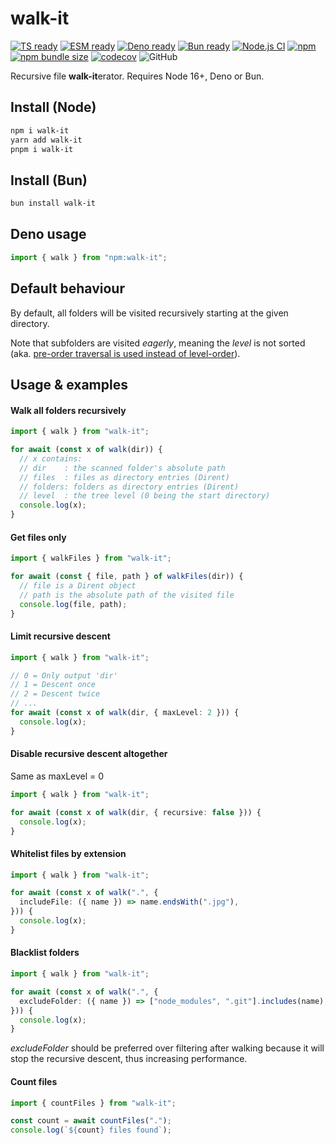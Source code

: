 # walk-it

[![TS ready](https://img.shields.io/static/v1?label=&message=TS+ready&color=000000&logo=typescript)]()
[![ESM ready](https://img.shields.io/static/v1?label=&message=ESM+ready&color=%23000000&logo=javascript)]()
[![Deno ready](https://img.shields.io/static/v1?label=&message=Deno+ready&color=%23000000&logo=deno)]()
[![Bun ready](https://img.shields.io/static/v1?label=&message=Bun+ready&color=%23000000&logo=bun)]()
[![Node.js CI](https://github.com/marvin-j97/walk-it/actions/workflows/node.js.yml/badge.svg)](https://github.com/marvin-j97/walk-it/actions/workflows/node.js.yml)
[![npm](https://img.shields.io/npm/v/walk-it)](https://www.npmjs.com/package/walk-it)
[![npm bundle size](https://img.shields.io/bundlephobia/minzip/walk-it)](https://bundlephobia.com/package/walk-it)
[![codecov](https://codecov.io/gh/marvin-j97/walk-it/branch/main/graph/badge.svg?token=ExVQZnlhqk)](https://codecov.io/gh/marvin-j97/walk-it)
![GitHub](https://img.shields.io/github/license/marvin-j97/walk-it)

Recursive file **walk-it**erator. Requires Node 16+, Deno or Bun.

## Install (Node)

```bash
npm i walk-it
yarn add walk-it
pnpm i walk-it
```

## Install (Bun)

```bash
bun install walk-it
```

## Deno usage

```typescript
import { walk } from "npm:walk-it";
```

## Default behaviour

By default, all folders will be visited recursively starting at the given directory.

Note that subfolders are visited _eagerly_, meaning the _level_ is not sorted (aka. [pre-order traversal is used instead of level-order](https://en.wikipedia.org/wiki/Tree_traversal)).

## Usage & examples

#### Walk all folders recursively

```typescript
import { walk } from "walk-it";

for await (const x of walk(dir)) {
  // x contains:
  // dir    : the scanned folder's absolute path
  // files  : files as directory entries (Dirent)
  // folders: folders as directory entries (Dirent)
  // level  : the tree level (0 being the start directory)
  console.log(x);
}
```

#### Get files only

```typescript
import { walkFiles } from "walk-it";

for await (const { file, path } of walkFiles(dir)) {
  // file is a Dirent object
  // path is the absolute path of the visited file
  console.log(file, path);
}
```

#### Limit recursive descent

```typescript
import { walk } from "walk-it";

// 0 = Only output 'dir'
// 1 = Descent once
// 2 = Descent twice
// ...
for await (const x of walk(dir, { maxLevel: 2 })) {
  console.log(x);
}
```

#### Disable recursive descent altogether

Same as maxLevel = 0

```typescript
import { walk } from "walk-it";

for await (const x of walk(dir, { recursive: false })) {
  console.log(x);
}
```

#### Whitelist files by extension

```typescript
import { walk } from "walk-it";

for await (const x of walk(".", {
  includeFile: ({ name }) => name.endsWith(".jpg"),
})) {
  console.log(x);
}
```

#### Blacklist folders

```typescript
import { walk } from "walk-it";

for await (const x of walk(".", {
  excludeFolder: ({ name }) => ["node_modules", ".git"].includes(name),
})) {
  console.log(x);
}
```

_excludeFolder_ should be preferred over filtering after walking because it will stop the recursive descent, thus increasing performance.

#### Count files

```typescript
import { countFiles } from "walk-it";

const count = await countFiles(".");
console.log(`${count} files found`);
```
